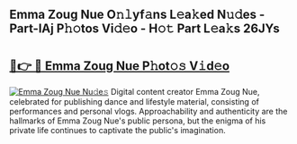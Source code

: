 ## Emma Zoug Nue O𝚗𝚕yf𝚊ns L𝚎a𝚔ed N𝚞𝚍es - Part-lAj P𝚑𝚘tos Vi𝚍𝚎o - H𝚘𝚝 Part L𝚎a𝚔s 26JYs

# <h2><a href="http://kf4dfg.oniu.top/?m=Emma+Zoug+Nue">🔗👉 🔴 Emma Zoug Nue P𝚑ot𝚘𝚜 V𝚒d𝚎o</a></h2>

[![Emma Zoug Nue Nu𝚍e𝚜](https://i.imgur.com/0qMVB7G.gif)](http://kf4dfg.oniu.top/?m=Emma+Zoug+Nue)
Digital content creator Emma Zoug Nue, celebrated for publishing dance and lifestyle material, consisting of performances and personal vlogs. Approachability and authenticity are the hallmarks of Emma Zoug Nue's public persona, but the enigma of his private life continues to captivate the public's imagination.  
